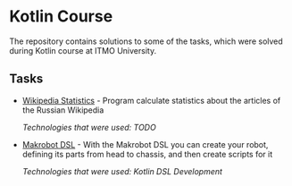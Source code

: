# Kotlin Course
The repository contains solutions to some of the tasks, which were solved during Kotlin course at ITMO University.

## Tasks
+ [Wikipedia Statistics](https://github.com/BagritsevichStepan/kotlin-course/tree/main/wikipedia-statistics) - Program calculate statistics about the articles of the Russian Wikipedia

  *Technologies that were used: TODO*

+ [Makrobot DSL](https://github.com/BagritsevichStepan/kotlin-course/tree/main/dsl) - With the Makrobot DSL you can create your robot, defining its parts from head to chassis, and then create scripts for it
  
  *Technologies that were used: Kotlin DSL Development*

